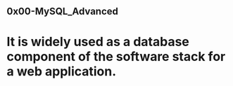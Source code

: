 ## 0x00-MySQL_Advanced
# It is widely used as a database component of the software stack for a web application.
